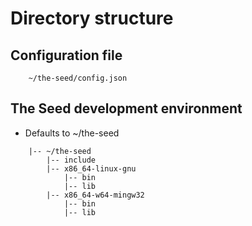 # Directory structure

## Configuration file

```
    ~/the-seed/config.json
```

## The Seed development environment

* Defaults to ~/the-seed

```
    |-- ~/the-seed
        |-- include
        |-- x86_64-linux-gnu
            |-- bin
            |-- lib
        |-- x86_64-w64-mingw32
            |-- bin
            |-- lib
```
